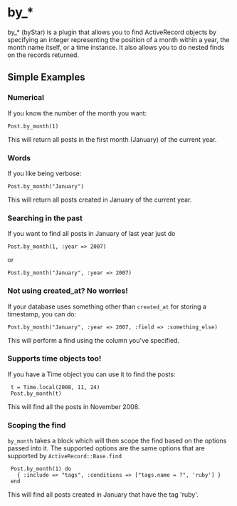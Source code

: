# by_*


by_* (byStar) is a plugin that allows you to find ActiveRecord objects by specifying an integer representing the position of a month within a year, the month name itself, or a time instance.
It also allows you to do nested finds on the records returned.

## Simple Examples

### Numerical

If you know the number of the month you want:
 
    Post.by_month(1)
    
This will return all posts in the first month (January) of the current year.

### Words

If you like being verbose:

    Post.by_month("January")

This will return all posts created in January of the current year. 

### Searching in the past

If you want to find all posts in January of last year just do 
    
    Post.by_month(1, :year => 2007)
    
or
    
    Post.by_month("January", :year => 2007)
  
    
### Not using created_at? No worries!

If your database uses something other than `created_at` for storing a timestamp, you can do:

    Post.by_month("January", :year => 2007, :field => :something_else)
  
This will perform a find using the column you've specified.

### Supports time objects too!

If you have a Time object you can use it to find the posts:

     t = Time.local(2008, 11, 24)
     Post.by_month(t)
     
This will find all the posts in November 2008.

### Scoping the find

`by_month` takes a block which will then scope the find based on the options passed into it. The supported options are the same options that are supported by `ActiveRecord::Base.find`

     Post.by_month(1) do
       { :include => "tags", :conditions => ["tags.name = ?", 'ruby'] }
     end
     
This will find all posts created in January that have the tag 'ruby'.

